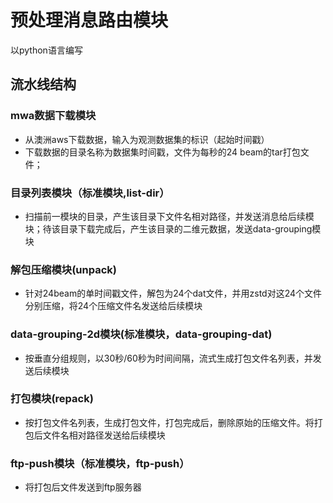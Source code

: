 # 预处理消息路由模块

以python语言编写

## 流水线结构

### mwa数据下载模块

- 从澳洲aws下载数据，输入为观测数据集的标识（起始时间戳）
- 下载数据的目录名称为数据集时间戳，文件为每秒的24 beam的tar打包文件；

### 目录列表模块（标准模块,list-dir）
- 扫描前一模块的目录，产生该目录下文件名相对路径，并发送消息给后续模块；待该目录下载完成后，产生该目录的二维元数据，发送data-grouping模块

### 解包压缩模块(unpack)
- 针对24beam的单时间戳文件，解包为24个dat文件，并用zstd对这24个文件分别压缩，将24个压缩文件名发送给后续模块

### data-grouping-2d模块(标准模块，data-grouping-dat)
- 按垂直分组规则，以30秒/60秒为时间间隔，流式生成打包文件名列表，并发送后续模块

### 打包模块(repack)
- 按打包文件名列表，生成打包文件，打包完成后，删除原始的压缩文件。将打包后文件名相对路径发送给后续模块

### ftp-push模块（标准模块，ftp-push）
- 将打包后文件发送到ftp服务器

